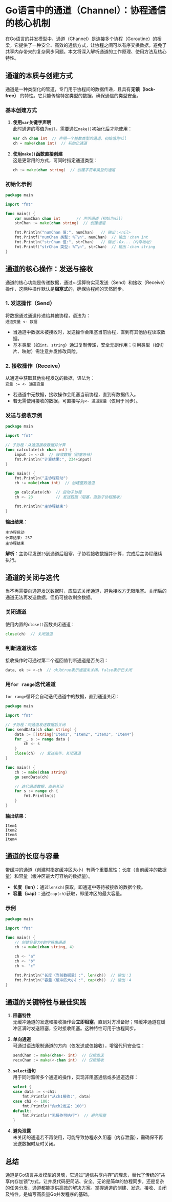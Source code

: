 # Go语言中的通道（Channel）：协程通信的核心机制

在Go语言的并发模型中，通道（Channel）是连接多个协程（Goroutine）的桥梁，它提供了一种安全、高效的通信方式，让协程之间可以有序交换数据，避免了共享内存带来的复杂同步问题。本文将深入解析通道的工作原理、使用方法及核心特性。


## 通道的本质与创建方式

通道是一种类型化的管道，专门用于协程间的数据传递，且具有**无锁（lock-free）** 的特性。它只能传输特定类型的数据，确保通信的类型安全。

### 基本创建方式
1. **使用`var`关键字声明**  
   此时通道的零值为`nil`，需要通过`make()`初始化后才能使用：
   ```go
   var ch chan int  // 声明一个整数类型的通道，初始值为nil
   ch = make(chan int)  // 初始化通道
   ```

2. **使用`make()`函数直接创建**  
   这是更常用的方式，可同时指定通道类型：
   ```go
   ch := make(chan string)  // 创建字符串类型的通道
   ```

### 初始化示例
```go
package main

import "fmt"

func main() {
    var numChan chan int       // 声明通道（初始为nil）
    strChan := make(chan string)  // 创建通道

    fmt.Println("numChan 值:", numChan)   // 输出：<nil>
    fmt.Printf("numChan 类型: %T\n", numChan)  // 输出：chan int
    fmt.Println("strChan 值:", strChan)   // 输出：0x...（内存地址）
    fmt.Printf("strChan 类型: %T\n", strChan)  // 输出：chan string
}
```


## 通道的核心操作：发送与接收

通道的核心功能是传递数据，通过`<-`运算符实现发送（Send）和接收（Receive）操作，这两种操作默认是**阻塞式**的，确保协程间的天然同步。

### 1. 发送操作（Send）
将数据通过通道传递给其他协程，语法为：  
`通道变量 <- 数据`  

- 当通道中数据未被接收时，发送操作会阻塞当前协程，直到有其他协程读取数据。
- 基本类型（如`int`、`string`）通过复制传递，安全无副作用；引用类型（如切片、映射）需注意并发修改风险。

### 2. 接收操作（Receive）
从通道中获取其他协程发送的数据，语法为：  
`变量 := <- 通道变量`  

- 若通道中无数据，接收操作会阻塞当前协程，直到有数据传入。
- 若无需使用接收的数据，可直接写为`<- 通道变量`（仅用于同步）。

### 发送与接收示例
```go
package main

import "fmt"

// 子协程：从通道接收数据并计算
func calculate(ch chan int) {
    input := <-ch  // 接收数据（阻塞等待）
    fmt.Println("计算结果:", 234+input)
}

func main() {
    fmt.Println("主协程启动")
    ch := make(chan int)  // 创建整数通道

    go calculate(ch)  // 启动子协程
    ch <- 23          // 发送数据（阻塞，直到子协程接收）

    fmt.Println("主协程结束")
}
```
**输出结果**：
```
主协程启动
计算结果: 257
主协程结束
```
**解析**：主协程发送`23`到通道后阻塞，子协程接收数据并计算，完成后主协程继续执行。


## 通道的关闭与迭代

当不再需要向通道发送数据时，应显式关闭通道，避免接收方无限阻塞。关闭后的通道无法再发送数据，但仍可接收剩余数据。

### 关闭通道
使用内置的`close()`函数关闭通道：
```go
close(ch)  // 关闭通道
```

### 判断通道状态
接收操作时可通过第二个返回值判断通道是否关闭：
```go
data, ok := <-ch  // ok为true表示通道未关闭，false表示已关闭
```

### 用`for range`迭代通道
`for range`循环会自动迭代通道中的数据，直到通道关闭：
```go
package main

import "fmt"

// 子协程：向通道发送数据后关闭
func sendData(ch chan string) {
    data := []string{"Item1", "Item2", "Item3", "Item4"}
    for _, s := range data {
        ch <- s
    }
    close(ch)  // 发送完毕，关闭通道
}

func main() {
    ch := make(chan string)
    go sendData(ch)

    // 迭代通道数据，直到关闭
    for s := range ch {
        fmt.Println(s)
    }
}
```
**输出结果**：
```
Item1
Item2
Item3
Item4
```


## 通道的长度与容量

带缓冲的通道（创建时指定缓冲区大小）有两个重要属性：长度（当前缓冲的数据量）和容量（缓冲区最大可容纳的数据量）。

- **长度（len）**：通过`len(ch)`获取，即通道中等待被接收的数据个数。
- **容量（cap）**：通过`cap(ch)`获取，即缓冲区的最大容量。

### 示例
```go
package main

import "fmt"

func main() {
    // 创建容量为4的字符串通道
    ch := make(chan string, 4)

    ch <- "a"
    ch <- "b"
    ch <- "c"

    fmt.Println("长度（当前数据量）:", len(ch))  // 输出：3
    fmt.Println("容量（缓冲区大小）:", cap(ch))  // 输出：4
}
```


## 通道的关键特性与最佳实践

1. **阻塞特性**  
   无缓冲通道的发送和接收操作会**立即阻塞**，直到对方准备好；带缓冲通道在缓冲区满时发送阻塞，空时接收阻塞。这种特性可用于协程同步。

2. **单向通道**  
   可通过语法限制通道的方向（仅发送或仅接收），增强代码安全性：
   ```go
   sendChan := make(chan<- int)  // 仅能发送
   recvChan := make(<-chan int)  // 仅能接收
   ```

3. **`select`语句**  
   用于同时监听多个通道的操作，实现非阻塞通信或多通道选择：
   ```go
   select {
   case data := <-ch1:
       fmt.Println("从ch1接收:", data)
   case ch2 <- 100:
       fmt.Println("向ch2发送: 100")
   default:
       fmt.Println("无操作可执行")  // 避免阻塞
   }
   ```

4. **避免泄露**  
   未关闭的通道若不再使用，可能导致协程永久阻塞（内存泄露），需确保不再发送数据时及时关闭。


## 总结

通道是Go语言并发模型的灵魂，它通过“通信共享内存”的理念，替代了传统的“共享内存加锁”方式，让并发代码更简洁、安全。无论是简单的协程同步，还是复杂的任务分发，通道都能提供高效的解决方案。掌握通道的创建、发送、接收、关闭及特性，是编写高质量Go并发程序的基础。